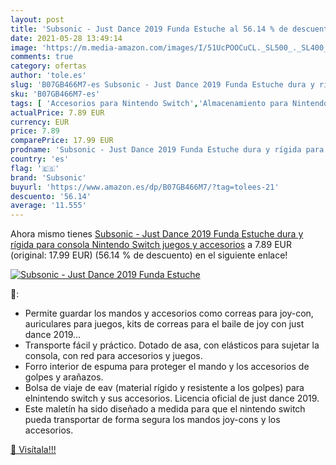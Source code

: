 ```yaml
---
layout: post
title: 'Subsonic - Just Dance 2019 Funda Estuche al 56.14 % de descuento'
date: 2021-05-28 13:49:14
image: 'https://m.media-amazon.com/images/I/51UcPOOCuCL._SL500_._SL400_.jpg'
comments: true
category: ofertas
author: 'tole.es'
slug: 'B07GB466M7-es Subsonic - Just Dance 2019 Funda Estuche dura y rígida...'
sku: 'B07GB466M7-es'
tags: [ 'Accesorios para Nintendo Switch','Almacenamiento para Nintendo Switch','Fundas y almacenamiento para Nintendo Switch','Hardware y juegos para Nintendo Switch','Videojuegos','nintendo','subsonic', ]
actualPrice: 7.89 EUR
currency: EUR
price: 7.89
comparePrice: 17.99 EUR
prodname: 'Subsonic - Just Dance 2019 Funda Estuche dura y rígida para consola Nintendo Switch   juegos y accesorios'
country: 'es'
flag: '🇪🇸'
brand: 'Subsonic'
buyurl: 'https://www.amazon.es/dp/B07GB466M7/?tag=tolees-21'
descuento: '56.14'
average: '11.555'
---
```


Ahora mismo tienes [Subsonic - Just Dance 2019 Funda Estuche dura y rígida para consola Nintendo Switch   juegos y accesorios](https://www.amazon.es/dp/B07GB466M7/?tag=tolees-21) a 7.89 EUR (original: 17.99 EUR) (56.14 %  de descuento) en el siguiente enlace!

[![Subsonic - Just Dance 2019 Funda Estuche](https://m.media-amazon.com/images/I/51UcPOOCuCL._SL500_._SL400_.jpg)](https://www.amazon.es/dp/B07GB466M7/?tag=tolees-21)

🔎:

- Permite guardar los mandos y accesorios como correas para joy-con, auriculares para juegos, kits de correas para el baile de joy con just dance 2019…
- Transporte fácil y práctico. Dotado de asa, con elásticos para sujetar la consola, con red para accesorios y juegos.
- Forro interior de espuma para proteger el mando y los accesorios de golpes y arañazos.
- Bolsa de viaje de eav (material rígido y resistente a los golpes) para elnintendo switch y sus accesorios. Licencia oficial de just dance 2019.
- Este maletín ha sido diseñado a medida para que el nintendo switch pueda transportar de forma segura los mandos joy-cons y los accesorios.

[🛒 Visítala!!!](https://www.amazon.es/dp/B07GB466M7/?tag=tolees-21)
